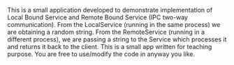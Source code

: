 This is a small application developed to demonstrate implementation of Local Bound Service and Remote Bound Service (IPC two-way communication). From the LocalService (running in the same process) we are obtaining a random string. From the RemoteService (running in a different process), we are passing a string to the Service which processes it and returns it back to the client. This is a small  app written for teaching purpose. You are free to use/modify the code in anyway you like.
